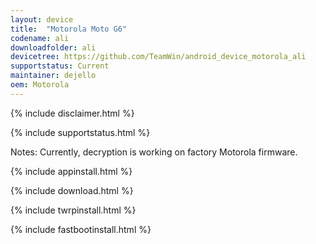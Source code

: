 ```yaml
---
layout: device
title:  "Motorola Moto G6"
codename: ali
downloadfolder: ali
devicetree: https://github.com/TeamWin/android_device_motorola_ali
supportstatus: Current
maintainer: dejello
oem: Motorola
---
```


{% include disclaimer.html %}

{% include supportstatus.html %}

Notes: Currently, decryption is working on factory Motorola firmware.

{% include appinstall.html %}

{% include download.html %}

{% include twrpinstall.html %}

{% include fastbootinstall.html %}
